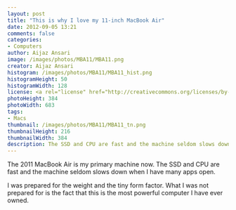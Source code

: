 ```yaml
---
layout: post
title: "This is why I love my 11-inch MacBook Air"
date: 2012-09-05 13:21
comments: false
categories:
- Computers
author: Aijaz Ansari
image: /images/photos/MBA11/MBA11.png
creator: Aijaz Ansari
histogram: /images/photos/MBA11/MBA11_hist.png
histogramHeight: 50
histogramWidth: 128
license: <a rel="license" href="http://creativecommons.org/licenses/by-nc-nd/3.0/deed.en_US"><img alt="Creative Commons License" style="border-width:0" src="http://i.creativecommons.org/l/by-nc-nd/3.0/88x31.png" /></a>
photoHeight: 384
photoWidth: 683
tags: 
- Macs
thumbnail: /images/photos/MBA11/MBA11_tn.png
thumbnailHeight: 216
thumbnailWidth: 384
description: The SSD and CPU are fast and the machine seldom slows down when I have many apps open.
---
```


The 2011 MacBook Air is my primary machine now.  The SSD and CPU are fast
and the machine seldom slows down when I have many apps open.
<!-- more -->
<!-- ai l /images/photos/MBA11/MBA11@2x.png /images/photos/MBA11/MBA11@2x.png 683 384 That's a lot of apps! -->

I was prepared for the weight and the tiny form factor.  What I was not
prepared for is the fact that this is the most powerful computer I have
ever owned.
